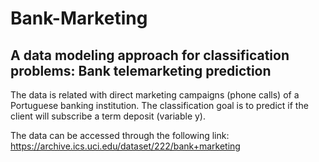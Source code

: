 # Bank-Marketing
## A data modeling approach for classification problems: Bank telemarketing prediction
The data is related with direct marketing campaigns (phone calls) of a Portuguese banking institution. The classification goal is to predict if the client will subscribe a term deposit (variable y).

The data can be accessed through the following link: https://archive.ics.uci.edu/dataset/222/bank+marketing
